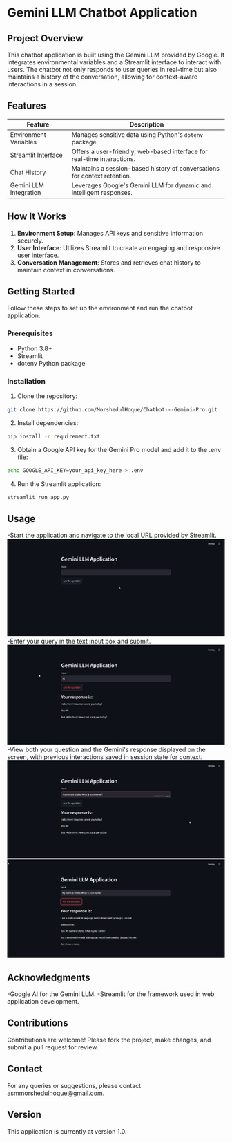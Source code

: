 # Gemini LLM Chatbot Application

## Project Overview
This chatbot application is built using the Gemini LLM provided by Google. It integrates environmental variables and a Streamlit interface to interact with users. The chatbot not only responds to user queries in real-time but also maintains a history of the conversation, allowing for context-aware interactions in a session.

## Features

| Feature               | Description                                                              |
|-----------------------|--------------------------------------------------------------------------|
| Environment Variables | Manages sensitive data using Python's `dotenv` package.                  |
| Streamlit Interface   | Offers a user-friendly, web-based interface for real-time interactions.  |
| Chat History          | Maintains a session-based history of conversations for context retention.|
| Gemini LLM Integration| Leverages Google's Gemini LLM for dynamic and intelligent responses.     |

## How It Works
1. **Environment Setup**: Manages API keys and sensitive information securely.
2. **User Interface**: Utilizes Streamlit to create an engaging and responsive user interface.
3. **Conversation Management**: Stores and retrieves chat history to maintain context in conversations.

## Getting Started
Follow these steps to set up the environment and run the chatbot application.

### Prerequisites
- Python 3.8+
- Streamlit
- dotenv Python package

### Installation
1. Clone the repository:
```bash
git clone https://github.com/MorshedulHoque/Chatbot---Gemini-Pro.git
```
2. Install dependencies:
```bash
pip install -r requirement.txt
```
3. Obtain a Google API key for the Gemini Pro model and add it to the .env file:
```bash
echo GOOGLE_API_KEY=your_api_key_here > .env
```
4. Run the Streamlit application:
```bash
streamlit run app.py
```

## Usage
-Start the application and navigate to the local URL provided by Streamlit.
![benchmark](https://github.com/MorshedulHoque/Chatbot---Gemini-Pro/blob/main/images/Screenshot_1.png)
-Enter your query in the text input box and submit.
![benchmark](https://github.com/MorshedulHoque/Chatbot---Gemini-Pro/blob/main/images/Screenshot_2.png)
-View both your question and the Gemini's response displayed on the screen, with previous interactions saved in session state for context.
![benchmark](https://github.com/MorshedulHoque/Chatbot---Gemini-Pro/blob/main/images/Screenshot_3.png)
![benchmark](https://github.com/MorshedulHoque/Chatbot---Gemini-Pro/blob/main/images/Screenshot_4.png)



## Acknowledgments
-Google AI for the Gemini LLM.
-Streamlit for the framework used in web application development.

## Contributions
Contributions are welcome! Please fork the project, make changes, and submit a pull request for review.

## Contact
For any queries or suggestions, please contact asmmorshedulhoque@gmail.com.

## Version
This application is currently at version 1.0.
